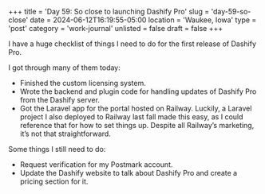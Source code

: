 +++
title = 'Day 59: So close to launching Dashify Pro'
slug = 'day-59-so-close'
date = 2024-06-12T16:19:55-05:00
location = 'Waukee, Iowa'
type = 'post'
category = 'work-journal'
unlisted = false
draft = false
+++

I have a huge checklist of things I need to do for the first release of Dashify Pro.

I got through many of them today:

- Finished the custom licensing system.
- Wrote the backend and plugin code for handling updates of Dashify Pro from the Dashify server.
- Got the Laravel app for the portal hosted on Railway. Luckily, a Laravel project I also deployed to Railway last fall made this easy, as I could reference that for how to set things up. Despite all Railway’s marketing, it’s not that straightforward.

Some things I still need to do:

- Request verification for my Postmark account.
- Update the Dashify website to talk about Dashify Pro and create a pricing section for it.
